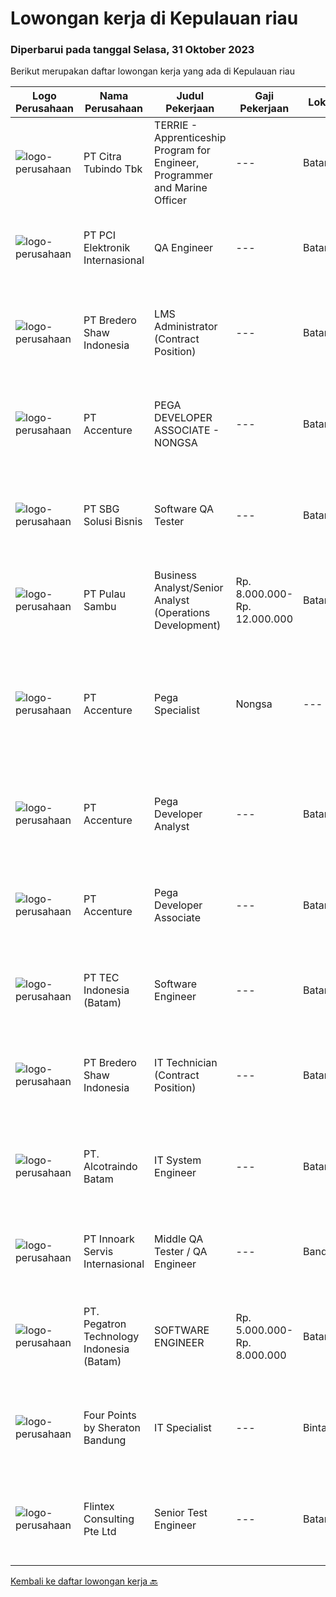 
  # Lowongan kerja di Kepulauan riau

  ### Diperbarui pada tanggal Selasa, 31 Oktober 2023

  Berikut merupakan daftar lowongan kerja yang ada di Kepulauan riau

  |Logo Perusahaan | Nama Perusahaan | Judul Pekerjaan | Gaji Pekerjaan | Lokasi | Deskripsi | Tanggal diunggah | Pranala |
  | -------------- | --------------- | --------------- | --------- | --------- | -------------- | ------- | ----------- |
  |![logo-perusahaan](https://image-service-cdn.seek.com.au/ae5d7627751fc9d00747acdff063a786f6d09c5f/ee4dce1061f3f616224767ad58cb2fc751b8d2dc)|PT Citra Tubindo Tbk|TERRIE - Apprenticeship Program for Engineer, Programmer and Marine Officer|---|Batam|TERRIE Apprenticeship Program for Engineer, Programmer and Marine Terminal OfficerAre you a passionate engineering graduate or a coding wizard or...|Senin, 30 Oktober 2023|https://www.jobstreet.co.id/id/job/terrie-apprenticeship-program-for-engineer-programmer-and-marine-officer-4513333?token=0~c9f6adfc-9c0b-4eda-8696-553e480ac5ed&sectionRank=1&jobId=jobstreet-id-job-4513333|
|![logo-perusahaan](https://image-service-cdn.seek.com.au/daa97ff1abf4e9ff1f739c9f7b4f75a273868bb0/ee4dce1061f3f616224767ad58cb2fc751b8d2dc)|PT PCI Elektronik Internasional|QA Engineer|---|Batam|Qualifications : Education Engineering Degree (S1) QA Engineer at least 2 years with internal and external audit experience QCC, improvement project...|Senin, 30 Oktober 2023|https://www.jobstreet.co.id/id/job/qa-engineer-4512620?token=0~c9f6adfc-9c0b-4eda-8696-553e480ac5ed&sectionRank=2&jobId=jobstreet-id-job-4512620|
|![logo-perusahaan](https://image-service-cdn.seek.com.au/636f01b97c78cfc506492f57240f03b173d4302b/ee4dce1061f3f616224767ad58cb2fc751b8d2dc)|PT Bredero Shaw Indonesia|LMS Administrator (Contract Position)|---|Batam|Main Duties &amp; Responsibilities:Responsible for the design and development of training and learning content for the Learning Management System...|Jumat, 20 Oktober 2023|https://www.jobstreet.co.id/id/job/lms-administrator-contract-position-4505418?token=0~c9f6adfc-9c0b-4eda-8696-553e480ac5ed&sectionRank=3&jobId=jobstreet-id-job-4505418|
|![logo-perusahaan](https://image-service-cdn.seek.com.au/1c2e28fa09a87d89b9dac6106fdc6fa435c484bb/ee4dce1061f3f616224767ad58cb2fc751b8d2dc)|PT Accenture|PEGA DEVELOPER ASSOCIATE - NONGSA|---|Batam|Configures solution applications, process models, business rules, and user interfaces, creates marketing campaign functional requirements Analyze,...|Senin, 23 Oktober 2023|https://www.jobstreet.co.id/id/job/pega-developer-associate-nongsa-4506312?token=0~c9f6adfc-9c0b-4eda-8696-553e480ac5ed&sectionRank=4&jobId=jobstreet-id-job-4506312|
|![logo-perusahaan](https://image-service-cdn.seek.com.au/18831b11280873f99b46a30b3c5f76b87c1feed3/ee4dce1061f3f616224767ad58cb2fc751b8d2dc)|PT SBG Solusi Bisnis|Software QA Tester|---|Batam|Responsibilities: Assist in day to day monitoring of bugs. Finds and reports common issues among bugs. Design and execute test cases according to the...|Jumat, 20 Oktober 2023|https://www.jobstreet.co.id/id/job/software-qa-tester-4505324?token=0~c9f6adfc-9c0b-4eda-8696-553e480ac5ed&sectionRank=5&jobId=jobstreet-id-job-4505324|
|![logo-perusahaan](https://image-service-cdn.seek.com.au/dd5c6ca6127e24f6a703cc0832b3475fa21bd672/ee4dce1061f3f616224767ad58cb2fc751b8d2dc)|PT Pulau Sambu|Business Analyst/Senior Analyst (Operations Development)|Rp. 8.000.000-Rp. 12.000.000|Batam|Job Descriptions: Analyzing business processes: The Operations Development Analyst must analyze and understand the current business processes within...|Senin, 16 Oktober 2023|https://www.jobstreet.co.id/id/job/business-analyst-senior-analyst-operations-development-4500451?token=0~c9f6adfc-9c0b-4eda-8696-553e480ac5ed&sectionRank=6&jobId=jobstreet-id-job-4500451|
|![logo-perusahaan](https://image-service-cdn.seek.com.au/1c2e28fa09a87d89b9dac6106fdc6fa435c484bb/ee4dce1061f3f616224767ad58cb2fc751b8d2dc)|PT Accenture|Pega Specialist | Nongsa|---|Batam|About AccentureAccenture is a global professional services company with leading digital, cloud, and security capabilities. Combining unmatched...|Selasa, 17 Oktober 2023|https://www.jobstreet.co.id/id/job/pega-specialist-%7C-nongsa-4501586?token=0~c9f6adfc-9c0b-4eda-8696-553e480ac5ed&sectionRank=7&jobId=jobstreet-id-job-4501586|
|![logo-perusahaan](https://image-service-cdn.seek.com.au/1c2e28fa09a87d89b9dac6106fdc6fa435c484bb/ee4dce1061f3f616224767ad58cb2fc751b8d2dc)|PT Accenture|Pega Developer Analyst|---|Batam|Work on developing and maintaining applications built on the Pega platform. Understand the requirements and design of the applications. Write code in...|Senin, 16 Oktober 2023|https://www.jobstreet.co.id/id/job/pega-developer-analyst-4500506?token=0~c9f6adfc-9c0b-4eda-8696-553e480ac5ed&sectionRank=8&jobId=jobstreet-id-job-4500506|
|![logo-perusahaan](https://image-service-cdn.seek.com.au/1c2e28fa09a87d89b9dac6106fdc6fa435c484bb/ee4dce1061f3f616224767ad58cb2fc751b8d2dc)|PT Accenture|Pega Developer Associate|---|Batam|Work on developing and maintaining applications built on the Pega platform. Understand the requirements and design of the applications. Write code in...|Senin, 16 Oktober 2023|https://www.jobstreet.co.id/id/job/pega-developer-associate-4500514?token=0~c9f6adfc-9c0b-4eda-8696-553e480ac5ed&sectionRank=9&jobId=jobstreet-id-job-4500514|
|![logo-perusahaan](https://image-service-cdn.seek.com.au/e5fa2b81daae9047d0ab4f6ef4822f50e1c8f8bd/ee4dce1061f3f616224767ad58cb2fc751b8d2dc)|PT TEC Indonesia (Batam)|Software Engineer|---|Batam|Bachelor degree in Electronic Engineer (arus lemah) Good skill to operate C++, Java programming and Visual Basic Having knowledge of Linux...|Senin, 16 Oktober 2023|https://www.jobstreet.co.id/id/job/software-engineer-4500364?token=0~c9f6adfc-9c0b-4eda-8696-553e480ac5ed&sectionRank=10&jobId=jobstreet-id-job-4500364|
|![logo-perusahaan](https://image-service-cdn.seek.com.au/636f01b97c78cfc506492f57240f03b173d4302b/ee4dce1061f3f616224767ad58cb2fc751b8d2dc)|PT Bredero Shaw Indonesia|IT Technician (Contract Position)|---|Batam|Main Duties &amp; Responsibilities: Serve as the first point of contact for clients and internal employees seeking technical assistance over the...|Selasa, 10 Oktober 2023|https://www.jobstreet.co.id/id/job/it-technician-contract-position-4494319?token=0~c9f6adfc-9c0b-4eda-8696-553e480ac5ed&sectionRank=11&jobId=jobstreet-id-job-4494319|
|![logo-perusahaan](https://i.ibb.co/sqvTCh9/112815900-stock-vector-no-image-available-icon-flat-vector.webp)|PT. Alcotraindo Batam|IT System Engineer|---|Batam|We are looking for an achievement-oriented and self-motivated candidate with end user support, procurement working experience and responsible for...|Jumat, 06 Oktober 2023|https://www.jobstreet.co.id/id/job/it-system-engineer-4490911?token=0~c9f6adfc-9c0b-4eda-8696-553e480ac5ed&sectionRank=12&jobId=jobstreet-id-job-4490911|
|![logo-perusahaan](https://image-service-cdn.seek.com.au/5f8b109dba2d1bd12e0f98858b63c67a0c0b684e/ee4dce1061f3f616224767ad58cb2fc751b8d2dc)|PT Innoark Servis Internasional|Middle QA Tester / QA Engineer|---|Bandung|What will you be doing?  Developing Test Strategies, Test Plans, and Test Cases  Maintaining and enhancing a QA process and adhering to it Testing,...|Rabu, 04 Oktober 2023|https://www.jobstreet.co.id/id/job/middle-qa-tester-qa-engineer-4487966?token=0~c9f6adfc-9c0b-4eda-8696-553e480ac5ed&sectionRank=13&jobId=jobstreet-id-job-4487966|
|![logo-perusahaan](https://image-service-cdn.seek.com.au/4535dfde5cae0fbf6b066bcc002be9af004acdba/ee4dce1061f3f616224767ad58cb2fc751b8d2dc)|PT. Pegatron Technology Indonesia (Batam)|SOFTWARE ENGINEER|Rp. 5.000.000-Rp. 8.000.000|Batam|Responsibilities : Responsible for the maintenance of the server database Responsible for the development of software used in daily production...|Senin, 02 Oktober 2023|https://www.jobstreet.co.id/id/job/software-engineer-4485507?token=0~c9f6adfc-9c0b-4eda-8696-553e480ac5ed&sectionRank=14&jobId=jobstreet-id-job-4485507|
|![logo-perusahaan](https://i.ibb.co/sqvTCh9/112815900-stock-vector-no-image-available-icon-flat-vector.webp)|Four Points by Sheraton Bandung|IT Specialist|---|Bintan|POSITION SUMMARYInstall, configure, manage, maintain, test, evaluate, and repair computer networks, workstations, support server system(s), supporting...|Kamis, 12 Oktober 2023|https://www.jobstreet.co.id/id/job/it-specialist-1037184531?token=0~c9f6adfc-9c0b-4eda-8696-553e480ac5ed&sectionRank=15&jobId=jobstreet-id-job-1037184531|
|![logo-perusahaan](https://i.ibb.co/sqvTCh9/112815900-stock-vector-no-image-available-icon-flat-vector.webp)|Flintex Consulting Pte Ltd|Senior Test Engineer|---|Batam|POSITION SUMMARY:Responsible for working in a group environment in coordination with engineering and manufacturing teams to support new products test...|Kamis, 05 Oktober 2023|https://www.jobstreet.co.id/id/job/senior-test-engineer-1037128142?token=0~c9f6adfc-9c0b-4eda-8696-553e480ac5ed&sectionRank=16&jobId=jobstreet-id-job-1037128142|


  [Kembali ke daftar lowongan kerja 🔙](../README.md#daftar-lowongan-kerja)
  